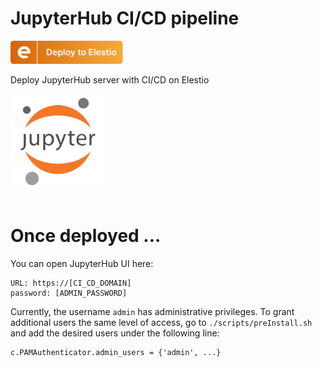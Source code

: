 # JupyterHub CI/CD pipeline

<a href="https://dash.elest.io/deploy?source=cicd&social=dockerCompose&url=https://github.com/elestio-examples/jupyterhub"><img src="deploy-on-elestio.png" alt="Deploy on Elest.io" width="180px" /></a>

Deploy JupyterHub server with CI/CD on Elestio

<img src="jupyterhub.png" style='width: 30%;'/>
<br/>
<br/>

# Once deployed ...

You can open JupyterHub UI here:

    URL: https://[CI_CD_DOMAIN]
    password: [ADMIN_PASSWORD]

Currently, the username `admin` has administrative privileges. To grant additional users the same level of access, go to `./scripts/preInstall.sh` and add the desired users under the following line:

    c.PAMAuthenticator.admin_users = {'admin', ...}

